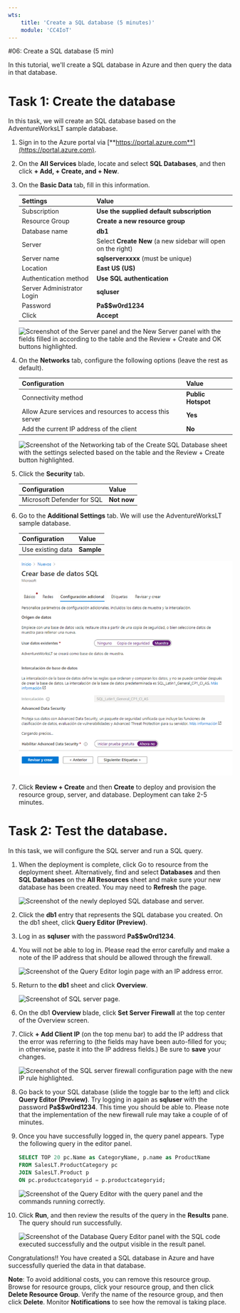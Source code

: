 ```yaml
---
wts:
    title: 'Create a SQL database (5 minutes)'
    module: 'CC4IoT'
---
```


#06: Create a SQL database (5 min)

In this tutorial, we'll create a SQL database in Azure and then query the data in that database.

# Task 1: Create the database

In this task, we will create an SQL database based on the AdventureWorksLT sample database.

1. Sign in to the Azure portal via [**https://portal.azure.com**](https://portal.azure.com).

2. On the **All Services** blade, locate and select **SQL Databases**, and then click **+ Add, + Create, and + New**.

3. On the **Basic Data** tab, fill in this information.

     | Settings | Value |
     | --- | --- |
     | Subscription | **Use the supplied default subscription** |
     | Resource Group | **Create a new resource group** |
     | Database name | **db1** |
     | Server | Select **Create New** (a new sidebar will open on the right)|
     | Server name | **sqlserverxxxx** (must be unique) |
     | Location | **East US (US)** |
     | Authentication method | **Use SQL authentication** |
     | Server Administrator Login | **sqluser** |
     | Password | **Pa$$w0rd1234** |
     | Click | **Accept** |

    ![Screenshot of the Server panel and the New Server panel with the fields filled in according to the table and the Review + Create and OK buttons highlighted.](../images/0501.png)

4. On the **Networks** tab, configure the following options (leave the rest as default).

     | Configuration | Value |
     | --- | --- |
     | Connectivity method | **Public Hotspot** |
     | Allow Azure services and resources to access this server | **Yes** |
     | Add the current IP address of the client | **No** |
    
    ![Screenshot of the Networking tab of the Create SQL Database sheet with the settings selected based on the table and the Review + Create button highlighted.](../images/0501b.png)

5. Click the **Security** tab.

     | Configuration | Value |
     | --- | --- |
     | Microsoft Defender for SQL| **Not now** |
    
6. Go to the **Additional Settings** tab. We will use the AdventureWorksLT sample database.

     | Configuration | Value |
     | --- | --- |
     | Use existing data | **Sample** |

     ![Screenshot of the Additional Settings tab of the Create SQL Database sheet with the settings selected based on the table and the Review + Create button highlighted.](../images/0501c.png)

7. Click **Review + Create** and then **Create** to deploy and provision the resource group, server, and database. Deployment can take 2-5 minutes.


# Task 2: Test the database.

In this task, we will configure the SQL server and run a SQL query.

1. When the deployment is complete, click Go to resource from the deployment sheet. Alternatively, find and select **Databases** and then **SQL Databases** on the **All Resources** sheet and make sure your new database has been created. You may need to **Refresh** the page.

     ![Screenshot of the newly deployed SQL database and server.](../images/0502.png)

2. Click the **db1** entry that represents the SQL database you created. On the db1 sheet, click **Query Editor (Preview)**.

3. Log in as **sqluser** with the password **Pa$$w0rd1234**.

4. You will not be able to log in. Please read the error carefully and make a note of the IP address that should be allowed through the firewall.

     ![Screenshot of the Query Editor login page with an IP address error.](../images/0503.png)

5. Return to the **db1** sheet and click **Overview**.

     ![Screenshot of SQL server page.](../images/0504.png)

6. On the db1 **Overview** blade, click **Set Server Firewall** at the top center of the Overview screen.

7. Click **+ Add Client IP** (on the top menu bar) to add the IP address that the error was referring to (the fields may have been auto-filled for you; in otherwise, paste it into the IP address fields.) Be sure to **save** your changes.

     ![Screenshot of the SQL server firewall configuration page with the new IP rule highlighted.](../images/0506.png)

8. Go back to your SQL database (slide the toggle bar to the left) and click **Query Editor (Preview)**. Try logging in again as **sqluser** with the password **Pa$$w0rd1234**. This time you should be able to. Please note that the implementation of the new firewall rule may take a couple of of minutes.

9. Once you have successfully logged in, the query panel appears. Type the following query in the editor panel.

     ```SQL
     SELECT TOP 20 pc.Name as CategoryName, p.name as ProductName
     FROM SalesLT.ProductCategory pc
     JOIN SalesLT.Product p
     ON pc.productcategoryid = p.productcategoryid;
     ```

     ![Screenshot of the Query Editor with the query panel and the commands running correctly.](../images/0507.png)

10. Click **Run**, and then review the results of the query in the **Results** pane. The query should run successfully.

     ![Screenshot of the Database Query Editor panel with the SQL code executed successfully and the output visible in the result panel.](../images/0508.png)

Congratulations!! You have created a SQL database in Azure and have successfully queried the data in that database.

**Note**: To avoid additional costs, you can remove this resource group. Browse for resource groups, click your resource group, and then click **Delete Resource Group**. Verify the name of the resource group, and then click **Delete**. Monitor **Notifications** to see how the removal is taking place.
